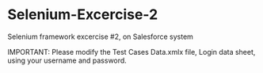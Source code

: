# Selenium-Excercise-2
Selenium framework excercise #2, on Salesforce system

IMPORTANT: Please modify the Test Cases Data.xmlx file, Login data sheet, using your username and password.
